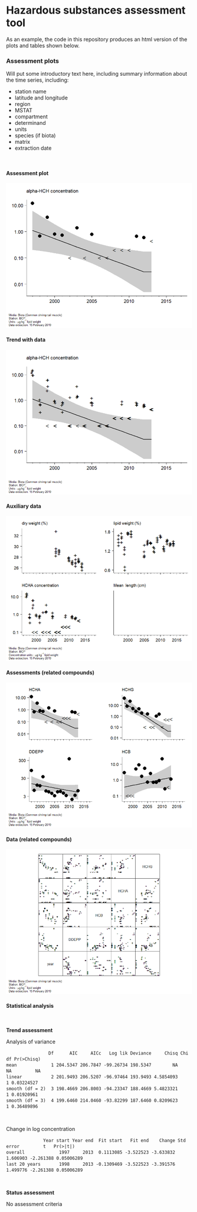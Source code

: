 Hazardous substances assessment tool
================

As an example, the code in this repository produces an html version of
the plots and tables shown below.

### Assessment plots

Will put some introductory text here, including summary information
about the time series, including:

  - station name
  - latitude and longitude
  - region
  - MSTAT
  - compartment
  - determinand
  - units
  - species (if biota)
  - matrix
  - extraction date

<br>

#### Assessment plot

![](README_files/figure-gfm/assessment_plot-1.png)<!-- -->

#### Trend with data

![](README_files/figure-gfm/data_plot-1.png)<!-- -->

#### Auxiliary data

![](README_files/figure-gfm/auxiliary_data-1.png)<!-- -->

#### Assessments (related compounds)

![](README_files/figure-gfm/multi_assessment-1.png)<!-- -->

#### Data (related compounds)

![](README_files/figure-gfm/multi_data-1.png)<!-- -->

#### Statistical analysis

<br>

**Trend assessment**

Analysis of
variance

``` 
                Df      AIC     AICc   Log lik Deviance     Chisq Chi df Pr(>Chisq)
mean             1 204.5347 206.7847 -99.26734 198.5347        NA     NA         NA
linear           2 201.9493 206.5207 -96.97464 193.9493 4.5854093      1 0.03224527
smooth (df = 2)  3 198.4669 206.8003 -94.23347 188.4669 5.4823321      1 0.01920961
smooth (df = 3)  4 199.6460 214.0460 -93.82299 187.6460 0.8209623      1 0.36489896
```

<br>

Change in log
concentration

``` 
              Year start Year end  Fit start   Fit end    Change Std error         t   Pr(>|t|)
overall             1997     2013  0.1113085 -3.522523 -3.633832  1.606903 -2.261388 0.05006289
last 20 years       1998     2013 -0.1309469 -3.522523 -3.391576  1.499776 -2.261388 0.05006289
```

<br>

**Status assessment**

No assessment criteria <br>
